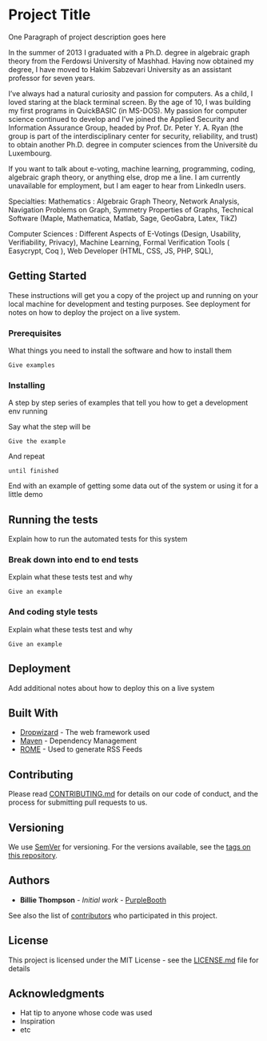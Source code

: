 # Project Title

One Paragraph of project description goes here


In the summer of 2013 I graduated with a Ph.D. degree in algebraic graph theory from the Ferdowsi University of Mashhad. Having now obtained my degree, I have moved to Hakim Sabzevari University as an assistant professor for seven years.

I’ve always had a natural curiosity and passion for computers. As a child, I loved staring at the black terminal screen. By the age of 10, I was building my first programs in QuickBASIC (in MS-DOS). My passion for computer science continued to develop and I’ve joined the Applied Security and Information Assurance Group, headed by Prof. Dr. Peter Y. A. Ryan (the group is part of the interdisciplinary center for security, reliability, and trust) to obtain another Ph.D. degree in computer sciences from the Universitè du Luxembourg.

If you want to talk about e-voting, machine learning, programming, coding, algebraic graph theory, or anything else, drop me a line. I am currently unavailable for employment, but I am eager to hear from LinkedIn users.

Specialties: 
Mathematics : Algebraic Graph Theory, Network Analysis, Navigation Problems on Graph, Symmetry Properties of Graphs, Technical Software (Maple, Mathematica, Matlab, Sage, GeoGabra, Latex, TikZ)


Computer Sciences : Different Aspects of E-Votings (Design, Usability, Verifiability, Privacy), Machine Learning, Formal Verification Tools ( Easycrypt, Coq ), Web Developer (HTML, CSS, JS, PHP, SQL),

## Getting Started

These instructions will get you a copy of the project up and running on your local machine for development and testing purposes. See deployment for notes on how to deploy the project on a live system.

### Prerequisites

What things you need to install the software and how to install them

```
Give examples
```

### Installing

A step by step series of examples that tell you how to get a development env running

Say what the step will be

```
Give the example
```

And repeat

```
until finished
```

End with an example of getting some data out of the system or using it for a little demo

## Running the tests

Explain how to run the automated tests for this system

### Break down into end to end tests

Explain what these tests test and why

```
Give an example
```

### And coding style tests

Explain what these tests test and why

```
Give an example
```

## Deployment

Add additional notes about how to deploy this on a live system

## Built With

* [Dropwizard](http://www.dropwizard.io/1.0.2/docs/) - The web framework used
* [Maven](https://maven.apache.org/) - Dependency Management
* [ROME](https://rometools.github.io/rome/) - Used to generate RSS Feeds

## Contributing

Please read [CONTRIBUTING.md](https://gist.github.com/PurpleBooth/b24679402957c63ec426) for details on our code of conduct, and the process for submitting pull requests to us.

## Versioning

We use [SemVer](http://semver.org/) for versioning. For the versions available, see the [tags on this repository](https://github.com/your/project/tags). 

## Authors

* **Billie Thompson** - *Initial work* - [PurpleBooth](https://github.com/PurpleBooth)

See also the list of [contributors](https://github.com/your/project/contributors) who participated in this project.

## License

This project is licensed under the MIT License - see the [LICENSE.md](LICENSE.md) file for details

## Acknowledgments

* Hat tip to anyone whose code was used
* Inspiration
* etc

